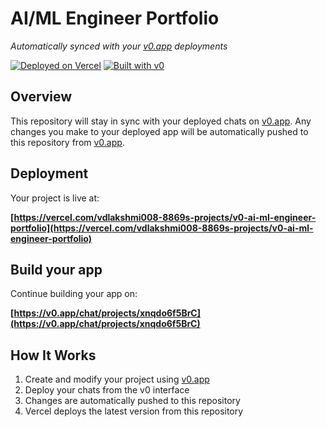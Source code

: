 # AI/ML Engineer Portfolio

*Automatically synced with your [v0.app](https://v0.app) deployments*

[![Deployed on Vercel](https://img.shields.io/badge/Deployed%20on-Vercel-black?style=for-the-badge&logo=vercel)](https://vercel.com/vdlakshmi008-8869s-projects/v0-ai-ml-engineer-portfolio)
[![Built with v0](https://img.shields.io/badge/Built%20with-v0.app-black?style=for-the-badge)](https://v0.app/chat/projects/xnqdo6f5BrC)

## Overview

This repository will stay in sync with your deployed chats on [v0.app](https://v0.app).
Any changes you make to your deployed app will be automatically pushed to this repository from [v0.app](https://v0.app).

## Deployment

Your project is live at:

**[https://vercel.com/vdlakshmi008-8869s-projects/v0-ai-ml-engineer-portfolio](https://vercel.com/vdlakshmi008-8869s-projects/v0-ai-ml-engineer-portfolio)**

## Build your app

Continue building your app on:

**[https://v0.app/chat/projects/xnqdo6f5BrC](https://v0.app/chat/projects/xnqdo6f5BrC)**

## How It Works

1. Create and modify your project using [v0.app](https://v0.app)
2. Deploy your chats from the v0 interface
3. Changes are automatically pushed to this repository
4. Vercel deploys the latest version from this repository
